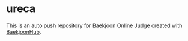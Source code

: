 # ureca
This is an auto push repository for Baekjoon Online Judge created with [BaekjoonHub](https://github.com/BaekjoonHub/BaekjoonHub).
